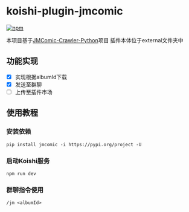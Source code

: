 # koishi-plugin-jmcomic

[![npm](https://img.shields.io/npm/v/koishi-plugin-jmcomic?style=flat-square)](https://www.npmjs.com/package/koishi-plugin-jmcomic)

本项目基于[JMComic-Crawler-Python](https://github.com/hect0x7/JMComic-Crawler-Python/tree/master)项目
插件本体位于external文件夹中
## 功能实现
- [x] 实现根据albumId下载
- [x] 发送至群聊 
- [ ] 上传至插件市场
## 使用教程
### 安装依赖
```
pip install jmcomic -i https://pypi.org/project -U
```
### 启动Koishi服务
```
npm run dev
```
### 群聊指令使用
```
/jm <albumId>
```